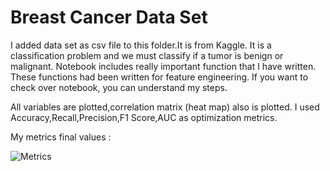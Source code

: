 # Breast Cancer Data Set

I added data set as csv file to this folder.It is from Kaggle. 
It is a classification problem and we must classify if a tumor is benign or malignant. 
Notebook includes really important function that I have written. These functions had been written for feature engineering. 
If you want to check over notebook, you can understand my steps. 

All variables are plotted,correlation matrix (heat map) also is plotted.
I used Accuracy,Recall,Precision,F1 Score,AUC as optimization metrics.  

My metrics final values : 




![Metrics](https://user-images.githubusercontent.com/94362868/194913009-17ca5436-71be-46fc-9b94-5be501463d69.png)




